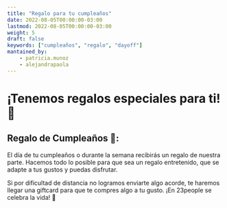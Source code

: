 ```yaml
---
title: "Regalo para tu cumpleaños"
date: 2022-08-05T00:00:00-03:00
lastmod: 2022-08-05T00:00:00-03:00
weight: 5
draft: false
keywords: ["cumpleaños", "regalo", "dayoff"]
mantained_by:
    - patricia.munoz
    - alejandrapaola
---
```


# ¡Tenemos regalos especiales para ti! 🎁


## Regalo de Cumpleaños 🎂:

El día de tu cumpleaños o durante la semana recibirás un regalo de nuestra parte. Hacemos todo lo posible para que sea un regalo entretenido, que se adapte a tus gustos y puedas disfrutar. 

Si por dificultad de distancia no logramos enviarte algo acorde, te haremos llegar una giftcard para que te compres algo a tu gusto. ¡En 23people se celebra la vida! 🥳


